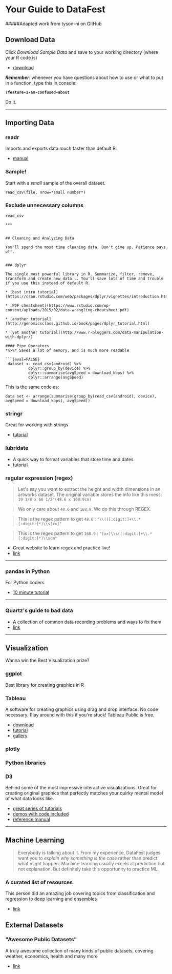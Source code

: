 # Your Guide to DataFest
#####Adapted work from tyson-ni on GitHub


## Download Data

Click *Download Sample Data* and save to your working directory (where your R code is)

* [download](https://www.ookla.com/speedtest-intelligence)


_**Remember**_: whenever you have questions about how to use or what to put in a function, type this in console:

**`?feature-I-am-confused-about`**

Do it.

***


## Importing Data

### readr

Imports and exports data *much* faster than default R.

* [manual](https://github.com/hadley/readr/blob/master/README.md)

### Sample!

Start with a *small* sample of the overall dataset.

```{eval=FALSE}
read_csv(file, nrow=*small number*)
```

### Exclude unnecessary columns
```{eval=FALSE}
read_csv  

***

  
## Cleaning and Analyzing Data

You'll spend the most time cleaning data. Don't give up. Patience pays off.


### dplyr

The single most powerful library in R. Summarize, filter, remove, transform and create new data... You'll save lots of time and trouble if you use this instead of default R.

* [best intro tutorial](https://cran.rstudio.com/web/packages/dplyr/vignettes/introduction.html)

* [PDF cheatsheet](https://www.rstudio.com/wp-content/uploads/2015/02/data-wrangling-cheatsheet.pdf)

* [another tutorial](http://genomicsclass.github.io/book/pages/dplyr_tutorial.html)

* [yet another tutorial](http://www.r-bloggers.com/data-manipulation-with-dplyr/)

#### Pipe Operators
*%>%* Saves a lot of memory, and is much more readable

```{eval=FALSE}
 dataset <- read_csv(android) %>%
          dplyr::group_by(device) %>%
          dplyr::summarise(avgSpeed = download_kbps) %>%
          dplyr::arrange(avgSpeed)
```
             
This is the same code as:

```{eval=FALSE}
data set <- arrange(summarise(group_by(read_csv(android), device), avgSpeed = download_kbps), avgSpeed))
```


### stringr

Great for working with strings

* [tutorial](https://cran.r-project.org/web/packages/stringr/vignettes/stringr.html)

### lubridate

* A quick way to format variables that store time and dates
* [tutorial](https://cran.r-project.org/web/packages/lubridate/vignettes/lubridate.html)

### regular expression (regex)

> Let's say you want to extract the height and width dimensions in an artworks dataset. The original variable stores the info like this mess: `19 1/8 x 66 1/2"(48.6 x 168.9cm)`

> We only care about `48.6` and `168.9`. We do this through REGEX. 

> This is the regex pattern to get `48.6` : `"\\(([:digit:]+\\.*[:digit:]*)\\s[x×]"`

> This is the regex pattern to get `168.9` : `"[x×]\\s([:digit:]+\\.*[:digit:]*)\\scm"`

* Great website to learn regex and practice live! 
* [link](http://www.regexr.com/)


***

### pandas in Python

For Python coders

* [10 minute tutorial](http://pandas.pydata.org/pandas-docs/version/0.15.2/10min.html#min)

***


### Quartz's guide to bad data

* A collection of common data recording problems and ways to fix them
* [link](https://github.com/Quartz/bad-data-guide)

***

## Visualization

Wanna win the Best Visualization prize?

### ggplot

Best library for creating graphics in R

### Tableau

A software for creating graphics using drag and drop interface. No code necessary. Play around with this if you're stuck! Tableau Public is free.

* [download](https://public.tableau.com/s/download)
* [tutorial](http://dh101.humanities.ucla.edu/?page_id=163)
* [gallery](https://public.tableau.com/s/gallery)


### plotly

### Python libraries

### D3

Behind some of the most impressive interactive visualizations. Great for creating original graphics that perfectly matches your quirky mental model of what data looks like.

* [great series of tutorials](http://alignedleft.com/tutorials/d3/)
* [demos with code included](http://bl.ocks.org/mbostock)
* [reference manual](https://github.com/mbostock/d3/wiki/API-Reference)

***

## Machine Learning

> Everybody is talking about it. From my experience, DataFest judges want you to *explain why something is the case* rather than predict what might happen. Machine learning usually excels at prediction but not explanation. But definitely take this opportunity to practice ML.

### A curated list of resources

This person did an amazing job covering topics from classification and regression to deep learning and ensembles 

* [link](https://github.com/ujjwalkarn/Machine-Learning-Tutorials)

## External Datasets

### "Awesome Public Datasets"

A truly awesome collection of many kinds of public datasets, covering weather, economics, health and many more
* [link](https://github.com/caesar0301/awesome-public-datasets)


